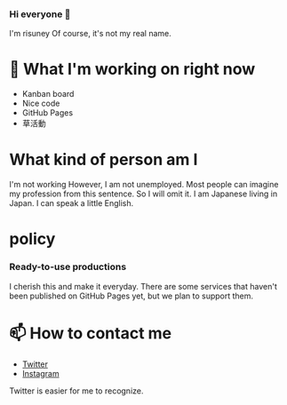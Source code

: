 ### Hi everyone 👋
I'm risuney
Of course, it's not my real name.

# 🔭 What I'm working on right now

+ Kanban board
+ Nice code
+ GitHub Pages
+ 草活動

# What kind of person am I

I'm not working However, I am not unemployed. Most people can imagine my profession from this sentence. So I will omit it.
I am Japanese living in Japan. I can speak a little English.

# policy

### Ready-to-use productions
I cherish this and make it everyday.
There are some services that haven't been published on GitHub Pages yet, but we plan to support them.

# 📫 How to contact me

+ [Twitter](https://twitter.com/risuney)
+ [Instagram](https://www.instagram.com/risuney/)

Twitter is easier for me to recognize.
